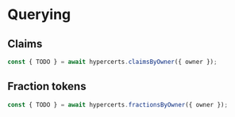 # Querying

## Claims

```js
const { TODO } = await hypercerts.claimsByOwner({ owner });
```

## Fraction tokens

```js
const { TODO } = await hypercerts.fractionsByOwner({ owner });
```
